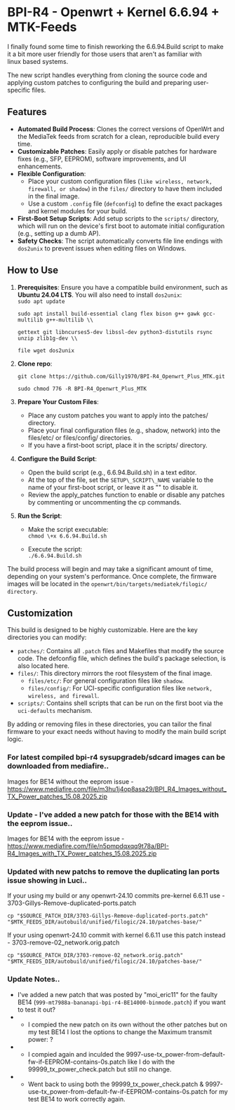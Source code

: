 # **BPI-R4 - Openwrt + Kernel 6.6.94 + MTK-Feeds**

I finally found some time to finish reworking the 6.6.94.Build script to make it a bit more user friendly for those users that aren't as familiar with linux based systems.

The new script handles everything from cloning the source code and applying custom patches to configuring the build and preparing user-specific files.

## **Features**

* **Automated Build Process**: Clones the correct versions of OpenWrt and the MediaTek feeds from scratch for a clean, reproducible build every time.  
* **Customizable Patches**: Easily apply or disable patches for hardware fixes (e.g., SFP, EEPROM), software improvements, and UI enhancements.  
* **Flexible Configuration**:  
  * Place your custom configuration files (`like wireless, network, firewall, or shadow`) in the `files/` directory to have them included in the final image.  
  * Use a custom `.config` file (`defconfig`) to define the exact packages and kernel modules for your build.  
* **First-Boot Setup Scripts**: Add setup scripts to the `scripts/` directory, which will run on the device's first boot to automate initial configuration (e.g., setting up a dumb AP).  
* **Safety Checks**: The script automatically converts file line endings with `dos2unix` to prevent issues when editing files on Windows.

## **How to Use**

1. **Prerequisites**: Ensure you have a compatible build environment, such as **Ubuntu 24.04 LTS**. You will also need to install `dos2unix`:  
   `sudo apt update`
   
   `sudo apt install build-essential clang flex bison g++ gawk gcc-multilib g++-multilib \\`
   
   `gettext git libncurses5-dev libssl-dev python3-distutils rsync unzip zlib1g-dev \\`
   
   `file wget dos2unix`

2. **Clone repo**:

   `git clone https://github.com/Gilly1970/BPI-R4_Openwrt_Plus_MTK.git`
   
   `sudo chmod 776 -R BPI-R4_Openwrt_Plus_MTK`

3. **Prepare Your Custom Files**:  
   * Place any custom patches you want to apply into the patches/ directory.  
   * Place your final configuration files (e.g., shadow, network) into the files/etc/ or files/config/ directories.  
   * If you have a first-boot script, place it in the scripts/ directory.  
4. **Configure the Build Script**:  
   * Open the build script (e.g., 6.6.94.Build.sh) in a text editor.  
   * At the top of the file, set the `SETUP\_SCRIPT\_NAME` variable to the name of your first-boot script, or leave it as "" to disable it.  
   * Review the apply\_patches function to enable or disable any patches by commenting or uncommenting the cp commands.  
5. **Run the Script**:  
   * Make the script executable:  
     `chmod \+x 6.6.94.Build.sh`

   * Execute the script:  
     `./6.6.94.Build.sh`

The build process will begin and may take a significant amount of time, depending on your system's performance. Once complete, the firmware images will be located in the `openwrt/bin/targets/mediatek/filogic/ directory`.
## **Customization**

This build is designed to be highly customizable. Here are the key directories you can modify:

* `patches/`: Contains all `.patch` files and Makefiles that modify the source code. The defconfig file, which defines the build's package selection, is also located here.  
* `files/`: This directory mirrors the root filesystem of the final image.  
  * `files/etc/`: For general configuration files like `shadow`.  
  * `files/config/`: For UCI-specific configuration files like `network, wireless, and firewall`.  
* `scripts/`: Contains shell scripts that can be run on the first boot via the `uci-defaults` mechanism.

By adding or removing files in these directories, you can tailor the final firmware to your exact needs without having to modify the main build script logic.

### **For latest compiled bpi-r4 sysupgradeb/sdcard images can be downloaded from mediafire..**

Images for BE14 without the eeprom issue - https://www.mediafire.com/file/m3hu1j4op8asa29/BPI_R4_Images_without_TX_Power_patches_15.08.2025.zip

### **Update - I've added a new patch for those with the BE14 with the eeprom issue..**

Images for BE14 with the eeprom issue - https://www.mediafire.com/file/n5pmpdqxqq9t78a/BPI-R4_Images_with_TX_Power_patches_15.08.2025.zip

### **Updated with new patchs to remove the duplicating lan ports issue showing in Luci..**

If your using my build or any openwrt-24.10 commits pre-kernel 6.6.11 use - 3703-Gillys-Remove-duplicated-ports.patch

`cp "$SOURCE_PATCH_DIR/3703-Gillys-Remove-duplicated-ports.patch" "$MTK_FEEDS_DIR/autobuild/unified/filogic/24.10/patches-base/"`

If your using openwrt-24.10 commit with kernel 6.6.11 use this patch instead - 3703-remove-02_network.orig.patch

`cp "$SOURCE_PATCH_DIR/3703-remove-02_network.orig.patch" "$MTK_FEEDS_DIR/autobuild/unified/filogic/24.10/patches-base/"`

### **Update Notes..**

* I've added a new patch that was posted by "moi_eric11" for the faulty BE14 (`999-mt7988a-bananapi-bpi-r4-BE14000-binmode.patch`) if you want to test it out?
*    - I compied the new patch on its own without the other patches but on my test BE14 I lost the options to change the Maximum transmit power: ?
*    - I compied again and inculded the 9997-use-tx_power-from-default-fw-if-EEPROM-contains-0s.patch like I do with the 99999_tx_power_check.patch but still no change.
*    - Went back to using both the 99999_tx_power_check.patch & 9997-use-tx_power-from-default-fw-if-EEPROM-contains-0s.patch for my test BE14 to work correctly again.
